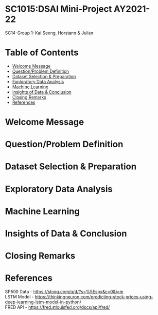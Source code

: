 # SC1015:DSAI Mini-Project AY2021-22

SC14-Group 1: Kai Seong, Horstann & Julian

# Table of Contents

- [Welcome Message](#welcome-message)
- [Question/Problem Definition](#questionproblem-definition)
- [Dataset Selection & Preparation](#dataset-selection--preparation)
- [Exploratory Data Analysis](#exploratory-data-analysis)
- [Machine Learning](#machine-learning)
- [Insights of Data & Conclusion](#insights-of-data--conclusion)
- [Closing Remarks](#closing-remarks)
- [References](#references)

# Welcome Message

<!-- # Team 6 Members

| Name                 |              Area of Focus               |GitHub Acount|
|----------------------|:----------------------------------------:|---|
| Eddy Cheng Kuan Quan | Video Presentation, Kaggle Dataset, EDA  |@eddy-ckq|
| Koh Yue Zhong        | Google Slides, SG Economy Research, EDA  |@yuezhonggg|
| Lee Wei Jie Bryan    | Machine Learning, GitHub Repository, EDA |@BLTech-py| -->

# Question/Problem Definition

# Dataset Selection & Preparation

# Exploratory Data Analysis

# Machine Learning

# Insights of Data & Conclusion

# Closing Remarks

# References
SP500 Data - https://stooq.com/q/d/?s=%5Espx&c=0&i=m   
LSTM Model - https://thinkingneuron.com/predicting-stock-prices-using-deep-learning-lstm-model-in-python/   
FRED API - https://fred.stlouisfed.org/docs/api/fred/

